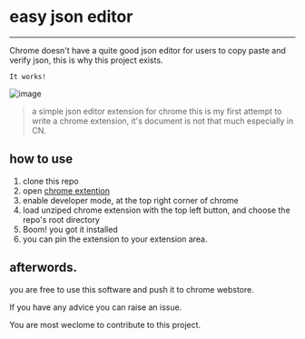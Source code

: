 # easy json editor
---

Chrome doesn't have a quite good json editor for users to copy paste and verify json, this is why this project exists.

```
It works!
```
![image](https://user-images.githubusercontent.com/7270177/158100659-ba2a8f44-3350-4415-8c88-f1679598b2fa.png)



> a simple json editor extension for chrome 
this is my first attempt to write a chrome extension, it's document is not that much especially in CN.

## how to use

1. clone this repo
2. open [chrome extention](chrome://extensions)
3. enable developer mode, at the top right corner of chrome
4. load unziped chrome extension with the top left button, and choose the repo's root directory
5. Boom! you got it installed
6. you can pin the extension to your extension area.


## afterwords.
you are free to use this software and push it to chrome webstore. 

If you have any advice you can raise an issue.

You are most weclome to contribute to this project.
